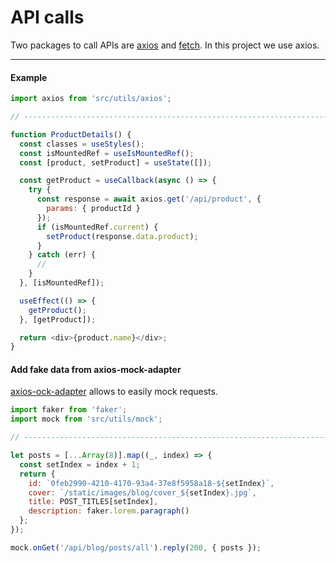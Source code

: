 # API calls

Two packages to call APIs are [axios](https://www.npmjs.com/package/axios) and [fetch](https://www.npmjs.com/package/fetch). In this project we use axios.

---

#### Example

```js
import axios from 'src/utils/axios';

// ----------------------------------------------------------------------

function ProductDetails() {
  const classes = useStyles();
  const isMountedRef = useIsMountedRef();
  const [product, setProduct] = useState([]);

  const getProduct = useCallback(async () => {
    try {
      const response = await axios.get('/api/product', {
        params: { productId }
      });
      if (isMountedRef.current) {
        setProduct(response.data.product);
      }
    } catch (err) {
      //
    }
  }, [isMountedRef]);

  useEffect(() => {
    getProduct();
  }, [getProduct]);

  return <div>{product.name}</div>;
}
```

#### Add fake data from axios-mock-adapter

[axios-ock-adapter](https://github.com/ctimmerm/axios-mock-adapter#readme) allows to easily mock requests.

```js
import faker from 'faker';
import mock from 'src/utils/mock';

// ----------------------------------------------------------------------

let posts = [...Array(8)].map((_, index) => {
  const setIndex = index + 1;
  return {
    id: `0feb2990-4210-4170-93a4-37e8f5958a18-${setIndex}`,
    cover: `/static/images/blog/cover_${setIndex}.jpg`,
    title: POST_TITLES[setIndex],
    description: faker.lorem.paragraph()
  };
});

mock.onGet('/api/blog/posts/all').reply(200, { posts });
```
